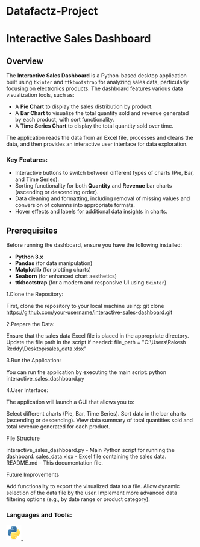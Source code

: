 # Datafactz-Project
# Interactive Sales Dashboard

## Overview
The **Interactive Sales Dashboard** is a Python-based desktop application built using `tkinter` and `ttkbootstrap` for analyzing sales data, particularly focusing on electronics products. The dashboard features various data visualization tools, such as:

- A **Pie Chart** to display the sales distribution by product.
- A **Bar Chart** to visualize the total quantity sold and revenue generated by each product, with sort functionality.
- A **Time Series Chart** to display the total quantity sold over time.

The application reads the data from an Excel file, processes and cleans the data, and then provides an interactive user interface for data exploration.

### Key Features:
- Interactive buttons to switch between different types of charts (Pie, Bar, and Time Series).
- Sorting functionality for both **Quantity** and **Revenue** bar charts (ascending or descending order).
- Data cleaning and formatting, including removal of missing values and conversion of columns into appropriate formats.
- Hover effects and labels for additional data insights in charts.

## Prerequisites
Before running the dashboard, ensure you have the following installed:

- **Python 3.x**
- **Pandas** (for data manipulation)
- **Matplotlib** (for plotting charts)
- **Seaborn** (for enhanced chart aesthetics)
- **ttkbootstrap** (for a modern and responsive UI using `tkinter`)

1.Clone the Repository:

First, clone the repository to your local machine using:
git clone https://github.com/your-username/interactive-sales-dashboard.git

2.Prepare the Data:

Ensure that the sales data Excel file is placed in the appropriate directory. Update the file path in the script if needed:
file_path = "C:\\Users\\Rakesh Reddy\\Desktop\\sales_data.xlsx"

3.Run the Application:

You can run the application by executing the main script:
python interactive_sales_dashboard.py

4.User Interface:

The application will launch a GUI that allows you to:

Select different charts (Pie, Bar, Time Series).
Sort data in the bar charts (ascending or descending).
View data summary of total quantities sold and total revenue generated for each product.

File Structure

interactive_sales_dashboard.py - Main Python script for running the dashboard.
sales_data.xlsx - Excel file containing the sales data.
README.md - This documentation file.

Future Improvements

Add functionality to export the visualized data to a file.
Allow dynamic selection of the data file by the user.
Implement more advanced data filtering options (e.g., by date range or product category).

<h3 align="left">Languages and Tools:</h3>
<p align="left"> <a href="https://www.python.org" target="_blank" rel="noreferrer"> <img src="https://raw.githubusercontent.com/devicons/devicon/master/icons/python/python-original.svg" alt="python" width="40" height="40"/> </a> </p>
